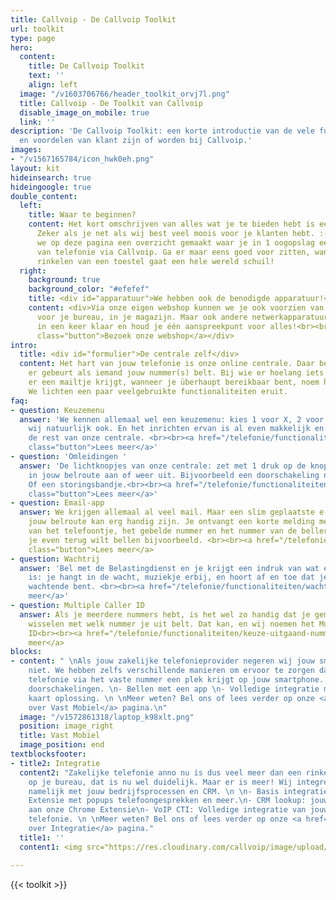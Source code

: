 ```yaml
---
title: Callvoip - De Callvoip Toolkit
url: toolkit
type: page
hero:
  content:
    title: De Callvoip Toolkit
    text: ''
    align: left
  image: "/v1603706766/header_toolkit_orvj7l.png"
  title: Callvoip - De Toolkit van Callvoip
  disable_image_on_mobile: true
  link: ''
description: 'De Callvoip Toolkit: een korte introductie van de vele functionaliteiten
  en voordelen van klant zijn of worden bij Callvoip.'
images:
- "/v1567165784/icon_hwk0eh.png"
layout: kit
hideinsearch: true
hideingoogle: true
double_content:
  left:
    title: Waar te beginnen?
    content: Het kort omschrijven van alles wat je te bieden hebt is een uitdaging.
      Zeker als je net als wij best veel moois voor je klanten hebt. :-) Daarom hebben
      we op deze pagina een overzicht gemaakt waar je in 1 oogopslag een beeld krijgt
      van telefonie via Callvoip. Ga er maar eens goed voor zitten, want achter het
      rinkelen van een toestel gaat een hele wereld schuil!
  right:
    background: true
    background_color: "#efefef"
    title: <div id="apparatuur">We hebben ook de benodigde apparatuur!</div>
    content: <div>Via onze eigen webshop kunnen we je ook voorzien van een toestel
      voor je bureau, in je magazijn. Maar ook andere netwerkapparatuur. Zo ben je
      in een keer klaar en houd je één aanspreekpunt voor alles!<br><br> <a href="https://callvoip.shop/"
      class="button">Bezoek onze webshop</a></div>
intro:
  title: <div id="formulier">De centrale zelf</div>
  content: Het hart van jouw telefonie is onze online centrale. Daar bepaal je wat
    er gebeurt als iemand jouw nummer(s) belt. Bij wie er hoelang iets rinkelt, wie
    er een mailtje krijgt, wanneer je überhaupt bereikbaar bent, noem het maar op.
    We lichten een paar veelgebruikte functionaliteiten eruit.
faq:
- question: Keuzemenu
  answer: 'We kennen allemaal wel een keuzemenu: kies 1 voor X, 2 voor Y etc. Hebben
    wij natuurlijk ook. En het inrichten ervan is al even makkelijk en flexibel als
    de rest van onze centrale. <br><br><a href="/telefonie/functionaliteiten/keuzemenu-ivr/"
    class="button">Lees meer</a>'
- question: 'Omleidingen '
  answer: 'De lichtknopjes van onze centrale: zet met 1 druk op de knop een afslag
    in jouw belroute aan of weer uit. Bijvoorbeeld een doorschakeling naar je mobiel.
    Of een storingsbandje.<br><br><a href="/telefonie/functionaliteiten/omleiding-flow-control/"
    class="button">Lees meer</a>'
- question: Email-app
  answer: We krijgen allemaal al veel mail. Maar een slim geplaatste e-mail app in
    jouw belroute kan erg handig zijn. Je ontvangt een korte melding met tijdstip
    van het telefoontje, het gebelde nummer en het nummer van de beller. Handig als
    je even terug wilt bellen bijvoorbeeld. <br><br><a href="/telefonie/functionaliteiten/e-mail/"
    class="button">Lees meer</a>
- question: Wachtrij
  answer: 'Bel met de Belastingdienst en je krijgt een indruk van wat een wachtrij
    is: je hangt in de wacht, muziekje erbij, en hoort af en toe dat je de zoveelste
    wachtende bent. <br><br><a href="/telefonie/functionaliteiten/wachtrij/" class="button">Lees
    meer</a>'
- question: Multiple Caller ID
  answer: Als je meerdere nummers hebt, is het wel zo handig dat je gemakkelijk kunt
    wisselen met welk nummer je uit belt. Dat kan, en wij noemen het Multiple Caller
    ID<br><br><a href="/telefonie/functionaliteiten/keuze-uitgaand-nummer/" class="button">Lees
    meer</a>
blocks:
- content: " \nAls jouw zakelijke telefonieprovider negeren wij jouw smartphone natuurlijk
    niet. We hebben zelfs verschillende manieren om ervoor te zorgen dat jouw zakelijke
    telefonie via het vaste nummer een plek krijgt op jouw smartphone. \n \n- Gemakkelijke
    doorschakelingen. \n- Bellen met een app \n- Volledige integratie met een SIM
    kaart oplossing. \n \nMeer weten? Bel ons of lees verder op onze <a href=\"/telefonie/vastmobiel/\">Alles
    over Vast Mobiel</a> pagina.\n"
  image: "/v1572861318/laptop_k98xlt.png"
  position: image_right
  title: Vast Mobiel
  image_position: end
textblocksfooter:
- title2: Integratie
  content2: "Zakelijke telefonie anno nu is dus veel meer dan een rinkelend toestel
    op je bureau, dat is nu wel duidelijk. Maar er is meer! Wij integreren telefonie
    namelijk met jouw bedrijfsprocessen en CRM. \n \n- Basis integratie: gratis Chrome
    Extensie met popups telefoongesprekken en meer.\n- CRM lookup: jouw CRM gekoppeld
    aan onze Chrome Extensie\n- VoIP CTI: Volledige integratie van jouw PC met de
    telefonie. \n \nMeer weten? Bel ons of lees verder op onze <a href=\"/telefonie/integratie/\">Alles
    over Integratie</a> pagina."
  title1: ''
  content1: <img src="https://res.cloudinary.com/callvoip/image/upload/v1592571848/clicktodial-vegrootglas_omhsqy.png">

---
```

{{< toolkit >}}
